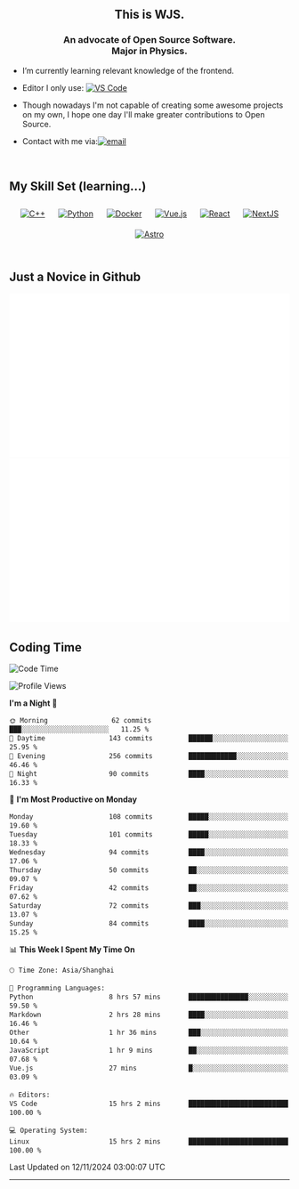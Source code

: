 ## <div align="center">This is WJS.</div>  
  

### <div align="center">An advocate of Open Source Software.<br>Major in Physics.</div>  
  

- I’m currently learning relevant knowledge of the frontend.  
  

- Editor I only use: [![VS Code](https://img.shields.io/badge/-VS%20Code-007ACC?style=plastic&logo=visual-studio-code)](https://code.visualstudio.com/)  
  

- Though nowadays I'm not capable of creating some awesome projects on my own, I hope one day I'll make greater contributions to Open Source.  
  

- Contact with me via:[![email](https://img.shields.io/badge/My-e--mail-red)](mailto:wjs@wjsphy.top)  
  

<br/>  


## My Skill Set (learning...)
<div align="center">  
<a href="https://www.cplusplus.com/" target="_blank"><img style="margin: 10px" src="https://profilinator.rishav.dev/skills-assets/cplusplus-original.svg" alt="C++" height="50" /></a>  
<a href="https://www.python.org/" target="_blank"><img style="margin: 10px" src="https://profilinator.rishav.dev/skills-assets/python-original.svg" alt="Python" height="50" /></a>  
<a href="https://www.docker.com/" target="_blank"><img style="margin: 10px" src="https://profilinator.rishav.dev/skills-assets/docker-original-wordmark.svg" alt="Docker" height="50" /></a>  
<a href="https://vuejs.org/" target="_blank"><img style="margin: 10px" src="https://profilinator.rishav.dev/skills-assets/vuejs-original-wordmark.svg" alt="Vue.js" height="50" /></a>  
<a href="https://reactjs.org/" target="_blank"><img style="margin: 10px" src="https://profilinator.rishav.dev/skills-assets/react-original-wordmark.svg" alt="React" height="50" /></a>  
<a href="https://nextjs.org/" target="_blank"><img style="margin: 10px" src="https://profilinator.rishav.dev/skills-assets/nextjs.png" alt="NextJS" height="50" /></a>  
<a href="https://www.astro.build/" target="_blank"><img style="margin: 10px" src="https://profilinator.rishav.dev/skills-assets/astro.svg" alt="Astro" height="50" /></a>   
</div>

<br/>  


## Just a Novice in Github  
![](https://raw.githubusercontent.com/wjsoj/github-stats-transparent/output/generated/overview.svg)
![](https://raw.githubusercontent.com/wjsoj/github-stats-transparent/output/generated/languages.svg)

## Coding Time

<!--START_SECTION:waka-->
![Code Time](http://img.shields.io/badge/Code%20Time-838%20hrs%2053%20mins-blue)

![Profile Views](http://img.shields.io/badge/Profile%20Views-2-blue)

**I'm a Night 🦉** 

```text
🌞 Morning                62 commits          ███░░░░░░░░░░░░░░░░░░░░░░   11.25 % 
🌆 Daytime                143 commits         ██████░░░░░░░░░░░░░░░░░░░   25.95 % 
🌃 Evening                256 commits         ████████████░░░░░░░░░░░░░   46.46 % 
🌙 Night                  90 commits          ████░░░░░░░░░░░░░░░░░░░░░   16.33 % 
```
📅 **I'm Most Productive on Monday** 

```text
Monday                   108 commits         █████░░░░░░░░░░░░░░░░░░░░   19.60 % 
Tuesday                  101 commits         █████░░░░░░░░░░░░░░░░░░░░   18.33 % 
Wednesday                94 commits          ████░░░░░░░░░░░░░░░░░░░░░   17.06 % 
Thursday                 50 commits          ██░░░░░░░░░░░░░░░░░░░░░░░   09.07 % 
Friday                   42 commits          ██░░░░░░░░░░░░░░░░░░░░░░░   07.62 % 
Saturday                 72 commits          ███░░░░░░░░░░░░░░░░░░░░░░   13.07 % 
Sunday                   84 commits          ████░░░░░░░░░░░░░░░░░░░░░   15.25 % 
```


📊 **This Week I Spent My Time On** 

```text
🕑︎ Time Zone: Asia/Shanghai

💬 Programming Languages: 
Python                   8 hrs 57 mins       ███████████████░░░░░░░░░░   59.50 % 
Markdown                 2 hrs 28 mins       ████░░░░░░░░░░░░░░░░░░░░░   16.46 % 
Other                    1 hr 36 mins        ███░░░░░░░░░░░░░░░░░░░░░░   10.64 % 
JavaScript               1 hr 9 mins         ██░░░░░░░░░░░░░░░░░░░░░░░   07.68 % 
Vue.js                   27 mins             █░░░░░░░░░░░░░░░░░░░░░░░░   03.09 % 

🔥 Editors: 
VS Code                  15 hrs 2 mins       █████████████████████████   100.00 % 

💻 Operating System: 
Linux                    15 hrs 2 mins       █████████████████████████   100.00 % 
```


 Last Updated on 12/11/2024 03:00:07 UTC
<!--END_SECTION:waka-->

----

<!--
**wjsoj/wjsoj** is a ✨ _special_ ✨ repository because its `README.md` (this file) appears on your GitHub profile.

Here are some ideas to get you started:

- 🔭 I’m currently working on ...
- 🌱 I’m currently learning ...
- 👯 I’m looking to collaborate on ...
- 🤔 I’m looking for help with ...
- 💬 Ask me about ...
- 📫 How to reach me: ...
- 😄 Pronouns: ...
- ⚡ Fun fact: ...
-->
